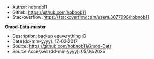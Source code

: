 - Author: hobnob11
- Github: https://github.com/hobnob11
- Stackoverflow: https://stackoverflow.com/users/3077998/hobnob11

**Gmod-Data-master**
- Description: backup eeeverything :D
- Date (dd-mm-yyyy): 17-03-2017
- Source: https://github.com/hobnob11/Gmod-Data
- Source Accessed (dd-mm-yyyy): 05/06/2025
